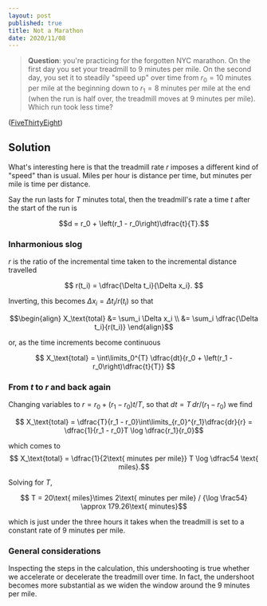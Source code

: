 ```yaml
---
layout: post
published: true
title: Not a Marathon
date: 2020/11/08
---
```


>**Question**: you're practicing for the forgotten NYC marathon. On the first day you set your treadmill to $9$ minutes per mile. On the second day, you set it to steadily "speed up" over time from $r_0 = 10$ minutes per mile at the beginning down to $r_1 = 8$ minutes per mile at the end (when the run is half over, the treadmill moves at $9$ minutes per mile). Which run took less time?

<!--more-->

([FiveThirtyEight](https://fivethirtyeight.com/features/can-you-make-an-unfair-coin-fair/))

## Solution

What's interesting here is that the treadmill rate $r$ imposes a different kind of "speed" than is usual. Miles per hour is distance per time, but minutes per mile is time per distance. 

Say the run lasts for $T$ minutes total, then the treadmill's rate a time $t$ after the start of the run is 

$$d = r_0 + \left(r_1 - r_0\right)\dfrac{t}{T}.$$

### Inharmonious slog

$r$ is the ratio of the incremental time taken to the incremental distance travelled

$$ r(t_i) = \dfrac{\Delta t_i}{\Delta x_i}. $$

Inverting, this becomes $\Delta x_i = \Delta t_i / r(t_i)$ so that

$$\begin{align} X_\text{total} &= \sum_i \Delta x_i \\
&= \sum_i \dfrac{\Delta t_i}{r(t_i)}
\end{align}$$

or, as the time increments become continuous

$$ X_\text{total} = \int\limits_0^{T} \dfrac{dt}{r_0 + \left(r_1 - r_0\right)\dfrac{t}{T}} $$

### From $t$ to $r$ and back again

Changing variables to $r = r_0 + \left(r_1-r_0\right)t/T,$ so that $dt =  T\, dr/\left(r_1 - r_0\right)$ we find

$$ X_\text{total} = \dfrac{T}{r_1 - r_0}\int\limits_{r_0}^{r_1}\dfrac{dr}{r} = \dfrac{1}{r_1 - r_0}T \log \dfrac{r_1}{r_0}$$

which comes to $$ X_\text{total} = \dfrac{1}{2\text{ minutes per mile}} T \log \dfrac54 \text{ miles}.$$

Solving for $T,$

$$ T = 20\text{ miles}\times 2\text{ minutes per mile} / {\log \frac54} \approx 179.26\text{ minutes}$$

which is just under the three hours it takes when the treadmill is set to a constant rate of $9\text{ minutes per mile}.$

### General considerations

Inspecting the steps in the calculation, this undershooting is true whether we accelerate or decelerate the treadmill over time. In fact, the undershoot becomes more substantial as we widen the window around the $9\text{ minutes per mile}.$

<br>
